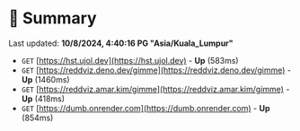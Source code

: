 # 📖 Summary
Last updated: **10/8/2024, 4:40:16 PG "Asia/Kuala_Lumpur"**

- `GET` [https://hst.ujol.dev](https://hst.ujol.dev) - **Up** (583ms)
- `GET` [https://reddviz.deno.dev/gimme](https://reddviz.deno.dev/gimme) - **Up** (1460ms)
- `GET` [https://reddviz.amar.kim/gimme](https://reddviz.amar.kim/gimme) - **Up** (418ms)
- `GET` [https://dumb.onrender.com](https://dumb.onrender.com) - **Up** (854ms)
